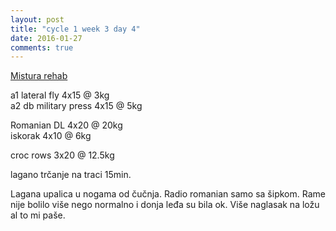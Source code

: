 ```yaml
---
layout: post
title: "cycle 1 week 3 day 4"
date: 2016-01-27
comments: true
---
```


[Mistura rehab](/snagata/log/2015/07/20/mistura-rehab/)

a1 lateral fly 4x15 @ 3kg  
a2 db military press 4x15 @ 5kg  

Romanian DL 4x20 @ 20kg  
iskorak 4x10 @ 6kg  

croc rows 3x20 @ 12.5kg

lagano trčanje na traci 15min.  

Lagana upalica u nogama od čučnja. Radio romanian samo sa šipkom. Rame nije bolilo više nego normalno i donja leđa su bila ok. Više naglasak na ložu al to mi paše. 
